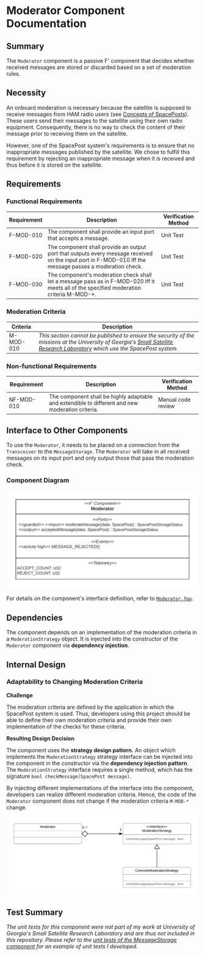 # Moderator Component Documentation
## Summary
The `Moderator` component is a passive F' component that decides whether received messages are stored or discarded based on a set of moderation rules.


## Necessity
An onboard moderation is necessary because the satellite is supposed to receive messages from HAM radio users (see [Concepts of SpacePosts](../../README.md#the-concept-of-spaceposts)). These users send their messages to the satellite using their own radio equipment. Consequently, there is no way to check the content of their message prior to receiving them on the satellite.

However, one of the SpacePost system's requirements is to ensure that no inappropriate messages published by the satellite. We chose to fulfill this requirement by rejecting an inappropriate message when it is received and thus before it is stored on the satellite.

## Requirements
### Functional Requirements
Requirement | Description | Verification Method
---- | ---- | --------------
F-MOD-010 | The component shall provide an input port that accepts a message. | Unit Test
F-MOD-020 | The component shall provide an output port that outputs every message received on the input port in F-MOD-010 iff the message passes a moderation check. | Unit Test
F-MOD-030 | The component's moderation check shall let a message pass as in F-MOD-020 iff it meets all of the specified moderation criteria M-MOD-*. | Unit Test


### Moderation Criteria
Criteria | Description | 
----------- | ---------------------- | 
M-MOD-010 | *This section cannot be published to ensure the security of the missions at the University of Georgia's [Small Satellite Research Laboratory](http://www.smallsat.uga.edu/) which use the SpacePost system.*

### Non-functional Requirements
Requirement | Description | Verification Method
----------- | ----------- | -------------------
NF-MOD-010 | The component shall be highly adaptable and extendible to different and new moderation criteria. | Manual code review


## Interface to Other Components
To use the `Moderator`, it needs to be placed on a connection from the `Transceiver` to the `MessageStorage`. The `Moderator` will take in all received messages on its input port and only output those that pass the moderation check.

### Component Diagram
![Moderator Component Diagram](img/Moderator_ComponentDiagram.png)

For details on the component's interface definition, refer to [`Moderator.fpp`](../../Moderator/Moderator.fpp).

## Dependencies
The component depends on an implementation of the moderation criteria in a `ModerationStrategy` object. It is injected into the constructor of the `Moderator` component via **dependency injection**.

## Internal Design
### Adaptability to Changing Moderation Criteria

**Challenge**

The moderation criteria are defined by the application in which the SpacePost system is used. Thus, developers using this project should be able to define their own moderation criteria and provide their own implementation of the checks for these criteria.

**Resulting Design Decision**

The component uses the **strategy design pattern.** An object which implements the `ModerationStrategy` strategy interface can be injected into the component in the constructor via the **dependency injection pattern**. The `ModerationStrategy` interface requires a single method, which has the signature `bool checkMessage(SpacePost message)`. 

By injecting different implementations of the interface into the component, developers can realize different moderation criteria. Hence, the code of the `Moderator` component does not change if the moderation criteria `M-MOD-*` change.

![Strategy Design Pattern in the Moderator component](img/Moderator_StrategyPattern.png)


## Test Summary
*The unit tests for this component were not part of my work at University of Georgia's Small Satellite Research Laboratory and are thus not included in this repository. Please refer to the [unit tests of the MessageStorage component](../MessageStorage/UnitTestDocumentation.md) for an example of unit tests I developed.*